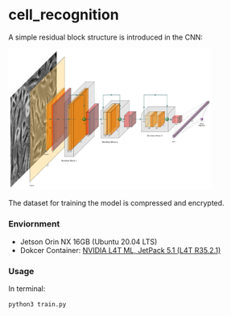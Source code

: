 # cell_recognition

A simple residual block structure is introduced in the CNN:

<img src="./plotnn/model_vis.png" width="80%" height="80%">

The dataset for training the model is compressed and encrypted. 

### Enviornment

* Jetson Orin NX 16GB (Ubuntu 20.04 LTS)
* Dokcer Container: [NVIDIA L4T ML, JetPack 5.1 (L4T R35.2.1)](https://catalog.ngc.nvidia.com/orgs/nvidia/containers/l4t-ml)

### Usage

In terminal:
```
python3 train.py
```
